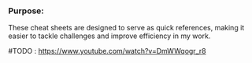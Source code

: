### Purpose:
These cheat sheets are designed to serve as quick references, making it easier to tackle challenges and improve efficiency in my work.

#TODO :  https://www.youtube.com/watch?v=DmWWqogr_r8

